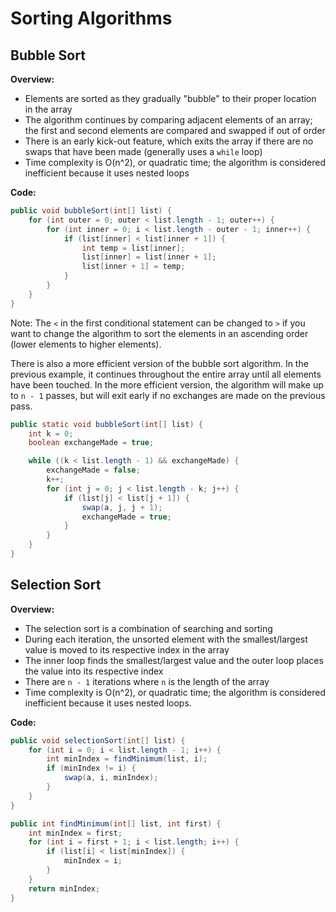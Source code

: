 # Sorting Algorithms

## Bubble Sort

**Overview:**
* Elements are sorted as they gradually "bubble" to their proper location in the array
* The algorithm continues by comparing adjacent elements of an array; the first and second elements are compared and swapped if out of order
* There is an early kick-out feature, which exits the array if there are no swaps that have been made (generally uses a `while` loop)
* Time complexity is O(n^2), or quadratic time; the algorithm is considered inefficient because it uses nested loops

**Code:**
```java
public void bubbleSort(int[] list) {
    for (int outer = 0; outer < list.length - 1; outer++) {
        for (int inner = 0; i < list.length - outer - 1; inner++) {
            if (list[inner] < list[inner + 1]) {
                int temp = list[inner];
                list[inner] = list[inner + 1];
                list[inner + 1] = temp;
            }
        }
    }
}
```

Note: The `<` in the first conditional statement can be changed to `>` if you want to change the algorithm to sort the elements in an ascending order (lower elements to higher elements).

There is also a more efficient version of the bubble sort algorithm. In the previous example, it continues throughout the entire array until all elements have been touched. In the more efficient version, the algorithm will make up to `n - 1` passes, but will exit early if no exchanges are made on the previous pass.

```java
public static void bubbleSort(int[] list) {
    int k = 0;
    boolean exchangeMade = true;

    while ((k < list.length - 1) && exchangeMade) {
        exchangeMade = false;
        k++;
        for (int j = 0; j < list.length - k; j++) {
            if (list[j] < list[j + 1]) {
                swap(a, j, j + 1);
                exchangeMade = true;
            }
        }
    }
}
```

## Selection Sort

**Overview:**
* The selection sort is a combination of searching and sorting
* During each iteration, the unsorted element with the smallest/largest value is moved to its respective index in the array
* The inner loop finds the smallest/largest value and the outer loop places the value into its respective index
* There are `n - 1` iterations where `n` is the length of the array
* Time complexity is O(n^2), or quadratic time; the algorithm is considered inefficient because it uses nested loops.

**Code:**

```java
public void selectionSort(int[] list) {
    for (int i = 0; i < list.length - 1; i++) {
        int minIndex = findMinimum(list, i);
        if (minIndex != i) {
            swap(a, i, minIndex);
        }
    }
}

public int findMinimum(int[] list, int first) {
    int minIndex = first;
    for (int i = first + 1; i < list.length; i++) {
        if (list[i] < list[minIndex]) {
            minIndex = i;
        }
    }
    return minIndex;
}
```
